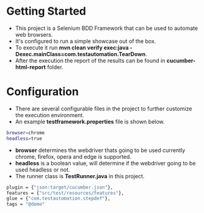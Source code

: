 # Getting Started
- This project is a Selenium BDD Framework that can be used to automate web browsers.
- It's configured to run a simple showcase out of the box.
- To execute it run **mvn clean verify exec:java -Dexec.mainClass=com.testautomation.TearDown**.
- After the execution the report of the results can be found in **cucumber-html-report** folder.
# Configuration
- There are several configurable files in the project to further customize the execution environment.
- An example **testframework.properties** file is shown below.
```sh
browser=chrome
headless=true
```
- **browser** determines the webdriver thats going to be used currently chrome, firefox, opera and edge is supported.
- **headless** is a boolean value, will determine if the webdriver going to be used headless or not.
- The runner class is **TestRunner.java** in this project.
```sh
plugin = {"json:target/cucumber.json"},
features = {"src/test/resources/features"},
glue = {"com.testautomation.stepdef"},
tags = "@demo"
```